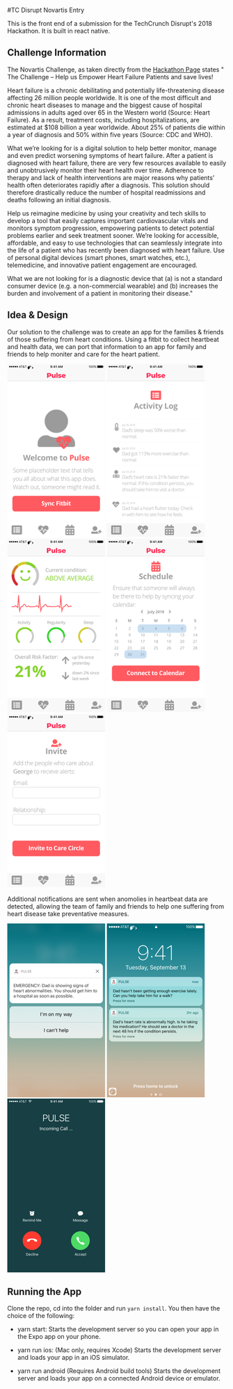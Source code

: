 #TC Disrupt Novartis Entry

This is the front end of a submission for the TechCrunch Disrupt's 2018 Hackathon. It is built in react native.

## Challenge Information

The Novartis Challenge, as taken directly from the [Hackathon Page](https://disruptsf2018.devpost.com/details/sponsorprizes) states "
The Challenge – Help us Empower Heart Failure Patients and save lives!

Heart failure is a chronic debilitating and potentially life-threatening disease affecting 26 million people worldwide. It is one of the most difficult and chronic heart diseases to manage and the biggest cause of hospital admissions in adults aged over 65 in the Western world (Source: Heart Failure). As a result, treatment costs, including hospitalizations, are estimated at $108 billion a year worldwide. About 25% of patients die within a year of diagnosis and 50% within five years (Source: CDC and WHO).

What we’re looking for is a digital solution to help better monitor, manage and even predict worsening symptoms of heart failure. After a patient is diagnosed with heart failure, there are very few resources available to easily and unobtrusively monitor their heart health over time. Adherence to therapy and lack of health interventions are major reasons why patients’ health often deteriorates rapidly after a diagnosis. This solution should therefore drastically reduce the number of hospital readmissions and deaths following an initial diagnosis.

Help us reimagine medicine by using your creativity and tech skills to develop a tool that easily captures important cardiovascular vitals and monitors symptom progression, empowering patients to detect potential problems earlier and seek treatment sooner. We’re looking for accessible, affordable, and easy to use technologies that can seamlessly integrate into the life of a patient who has recently been diagnosed with heart failure. Use of personal digital devices (smart phones, smart watches, etc.), telemedicine, and innovative patient engagement are encouraged.

What we are not looking for is a diagnostic device that (a) is not a standard consumer device (e.g. a non-commercial wearable) and (b) increases the burden and involvement of a patient in monitoring their disease."

## Idea & Design

Our solution to the challenge was to create an app for the families & friends of those suffering from heart conditions. Using a fitbit to collect heartbeat and health data, we can port that information to an app for family and friends to help moniter and care for the heart patient.

![Onboarding](./assets/mocks/Pulse_Onboard.png)
![News](./assets/mocks/Pulse_Activity.png)
![Dashboard](./assets/mocks/Pulse_Dashboard.png)
![Calendar](./assets/mocks/Pulse_Calendar.png)
![Invite](./assets/mocks/Pulse_Invite.png)

Additional notifications are sent when anomolies in heartbeat data are detected, allowing the team of family and friends to help one suffering from heart disease take preventative measures.


![LockScreen](./assets/mocks/Pulse_LockScreen.png)
![NOtifications](./assets/mocks/Pulse_Notifications.png)
![Call](./assets/mocks/Pulse_Call.png)

## Running the App

Clone the repo, cd into the folder and run `yarn install`. You then have the choice of the following:

* yarn start: Starts the development server so you can open your app in the Expo app on your phone.

* yarn run ios: (Mac only, requires Xcode) Starts the development server and loads your app in an iOS simulator.

* yarn run android (Requires Android build tools) Starts the development server and loads your app on a connected Android device or emulator.
